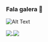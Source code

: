 ### Fala galera 👋

![Alt Text](https://media.tenor.com/images/70a073f84d8a685e22e7cf7f1ae00dd5/tenor.gif)


<a href="https://github.com/Vulquimar-Silva/github-readme-stats">
  <img align="center" src="https://github-readme-stats.vercel.app/api?username=Vulquimar-Silva" />
</a>
<a href="https://github.com/Vulquimar-Silva/github-readme-stats">
  <img align="center" src="https://github-readme-stats.vercel.app/api/top-langs/?username=Vulquimar-Silva&layout=compact" />
</a>
